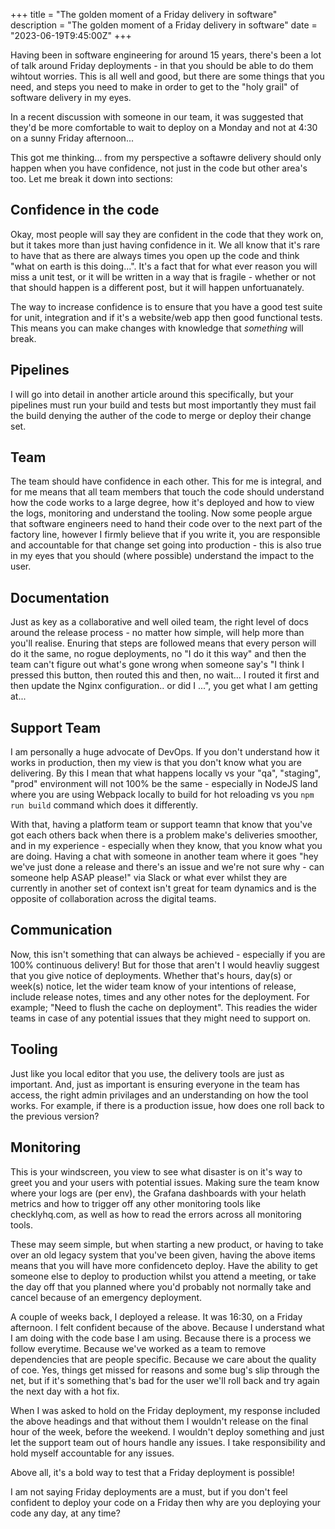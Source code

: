 +++
title = "The golden moment of a Friday delivery in software"
description = "The golden moment of a Friday delivery in software"
date = "2023-06-19T9:45:00Z"
+++

Having been in software engineering for around 15 years, there's been a lot of talk around Friday deployments - in that you should be able to do them wihtout worries. This is all well and good, but there are some things that you need, and steps you need to make in order to get to the "holy grail" of software delivery in my eyes.

In a recent discussion with someone in our team, it was suggested that they'd be more comfortable to wait to deploy on a Monday and not at 4:30 on a sunny Friday afternoon...

This got me thinking... from my perspective a softawre delivery should only happen when you have confidence, not just in the code but other area's too. Let me break it down into sections:

## Confidence in the code

Okay, most people will say they are confident in the code that they work on, but it takes more than just having confidence in it. We all know that it's rare to have that as there are always times you open up the code and think "what on earth is this doing...". It's a fact that for what ever reason you will miss a unit test, or it will be written in a way that is fragile - whether or not that should happen is a different post, but it will happen unfortuanately.

The way to increase confidence is to ensure that you have a good test suite for unit, integration and if it's a website/web app then good functional tests. This means you can make changes with knowledge that _something_ will break.

## Pipelines

I will go into detail in another article around this specifically, but your pipelines must run your build and tests but most importantly they must fail the build denying the auther of the code to merge or deploy their change set.

## Team

The team should have confidence in each other. This for me is integral, and for me means that all team members that touch the code should understand how the code works to a large degree, how it's deployed and how to view the logs, monitoring and understand the tooling. Now some people argue that software engineers need to hand their code over to the next part of the factory line, however I firmly believe that if you write it, you are responsible and accountable for that change set going into production - this is also true in my eyes that you should (where possible) understand the impact to the user.

## Documentation

Just as key as a collaborative and well oiled team, the right level of docs around the release process - no matter how simple, will help more than you'll realise. Enuring that steps are followed means that every person will do it the same, no rogue deployments, no "I do it this way" and then the team can't figure out what's gone wrong when someone say's "I think I pressed this button, then routed this and then, no wait... I routed it first and then update the Nginx configuration.. or did I ...", you get what I am getting at...

## Support Team

I am personally a huge advocate of DevOps. If you don't understand how it works in production, then my view is that you don't know what you are delivering. By this I mean that what happens locally vs your "qa", "staging", "prod" environment will not 100% be the same - especially in NodeJS land where you are using Webpack locally to build for hot reloading vs you `npm run build` command which does it differently.

With that, having a platform team or support teamn that know that you've got each others back when there is a problem make's deliveries smoother, and in my experience - especially when they know, that you know what you are doing. Having a chat with someone in another team where it goes "hey we've just done a release and there's an issue and we're not sure why - can someone help ASAP please!" via Slack or what ever whilst they are currently in another set of context isn't great for team dynamics and is the opposite of collaboration across the digital teams.

## Communication

Now, this isn't something that can always be achieved - especially if you are 100% continuous delivery! But for those that aren't I would heavliy suggest that you give notice of deployments. Whether that's hours, day(s) or week(s) notice, let the wider team know of your intentions of release, include release notes, times and any other notes for the deployment. For example; "Need to flush the cache on deployment". This readies the wider teams in case of any potential issues that they might need to support on.

## Tooling

Just like you local editor that you use, the delivery tools are just as important. And, just as important is ensuring everyone in the team has access, the right admin privilages and an understanding on how the tool works. For example, if there is a production issue, how does one roll back to the previous version?

## Monitoring

This is your windscreen, you view to see what disaster is on it's way to greet you and your users with potential issues. Making sure the team know where your logs are (per env), the Grafana dashboards with your helath metrics and how to trigger off any other monitoring tools like checklyhq.com, as well as how to read the errors across all monitoring tools.

These may seem simple, but when starting a new product, or having to take over an old legacy system that you've been given, having the above items means that you will have more confidenceto deploy. Have the ability to get someone else to deploy to production whilst you attend a meeting, or take the day off that you planned where you'd probably not normally take and cancel because of an emergency deployment.

A couple of weeks back, I deployed a release. It was 16:30, on a Friday afternoon. I felt confident because of the above. Because I understand what I am doing with the code base I am using. Because there is a process we follow everytime. Because we've worked as a team to remove dependencies that are people specific. Because we care about the quality of coe. Yes, things get missed for reasons and some bug's slip through the net, but if it's something that's bad for the user we'll roll back and try again the next day with a hot fix.

When I was asked to hold on the Friday deployment, my response included the above headings and that without them I wouldn't release on the final hour of the week, before the weekend. I wouldn't deploy something and just let the support team out of hours handle any issues. I take responsibility and hold myself accountable for any issues.

Above all, it's a bold way to test that a Friday deployment is possible!

I am not saying Friday deployments are a must, but if you don't feel confident to deploy your code on a Friday then why are you deploying your code any day, at any time?
